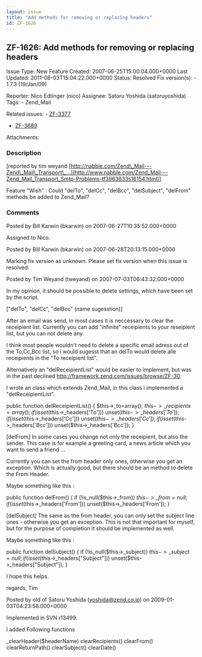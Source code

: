 ```yaml
---
layout: issue
title: "Add methods for removing or replacing headers"
id: ZF-1626
---
```


ZF-1626: Add methods for removing or replacing headers
------------------------------------------------------

 Issue Type: New Feature Created: 2007-06-25T15:00:04.000+0000 Last Updated: 2011-08-03T15:04:22.000+0000 Status: Resolved Fix version(s): - 1.7.3 (19/Jan/09)
 
 Reporter:  Nico Edtinger (nico)  Assignee:  Satoru Yoshida (satoruyoshida)  Tags: - Zend\_Mail
 
 Related issues: - [ZF-3377](/issues/browse/ZF-3377)
- [ZF-3689](/issues/browse/ZF-3689)
 
 Attachments: 
### Description

[reported by tim weyand [http://nabble.com/Zend\_Mail---Zend\_Mail\_Transport\_…](http://www.nabble.com/Zend_Mail---Zend_Mail_Transport_Smtp-Problems-tf3963833s16154.html)]

Feature "Wish" : Could "delTo", "delCc", "delBcc", "delSubject", "delFrom" methods be added to Zend\_Mail?

 

 

### Comments

Posted by Bill Karwin (bkarwin) on 2007-06-27T10:35:52.000+0000

Assigned to Nico.

 

 

Posted by Bill Karwin (bkarwin) on 2007-06-28T20:13:15.000+0000

Marking fix version as unknown. Please set fix version when this issue is resolved.

 

 

Posted by Tim Weyand (tweyand) on 2007-07-03T06:43:32.000+0000

In my opinion, it should be possible to delete settings, which have been set by the script.

["delTo", "delCc", "delBcc" (name sugesstion)]

After an email was send, in most cases it is neccessary to clear the receipient list. Currently you can add "infinite" receipients to your reseipient list, but you can not delete any.

I think most people wouldn't need to delete a specific email adress out of the To,Cc,Bcc list, so i would sugesst that an delTo would delete alle receipients in the "To receipient list".

Alternatively an "delReceipientList" would be easier to implement, but was in the past declined <http://framework.zend.com/issues/browse/ZF-30>.

I wrote an class which extends Zend\_Mail, in this class i implemented a "delReceipientList".

public function delReceipientList() { $this->\_to=array(); $this->\_recipients=array(); if (isset($this->\_headers['To'])) unset($this->\_headers['To']); if (isset($this->\_headers['Cc'])) unset($this->\_headers['Cc']); if (isset($this->\_headers['Bcc'])) unset($this->\_headers['Bcc']); }

[delFrom] In some cases you change not only the receipient, but also the sender. This case is for example a greeting card, a news article which you want to send a friend ...

Currently you can set the from header only ones, otherwise you get an exception. Which is actually good, but there should be an method to delete the From Header.

Maybe something like this :

public function delFrom() { if (!is\_null($this->\_from)) $this->\_from=null; if (isset($this->\_headers['From'])) unset($this->\_headers['From']); }

[delSubject] The same as the from header, you can only set the subject line ones - otherwise you get an exception. This is not that important for myself, but for the purpose of completion it should be implemented as well.

Maybe something like this :

public function delSubject() { if (!is\_null($this->\_subject)) $this->\_subject=null; if (isset($this->\_headers["Subject"])) unset($this->\_headers["Subject"]); }

I hope this helps.

regards, Tim

 

 

Posted by old of Satoru Yoshida (yoshida@zend.co.jp) on 2009-01-03T04:23:58.000+0000

Implemented in SVN r13499.

I added Following functions

\_clearHeader($headerName) clearRecipients() clearFrom() clearReturnPath() clearSubject() clearDate()

 

 